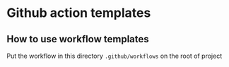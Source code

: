 # Github action templates

## How to use workflow templates

Put the workflow in this directory `.github/workflows` on the root of project
